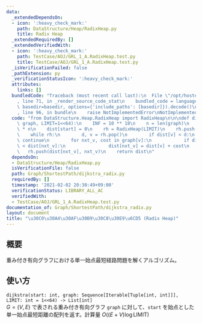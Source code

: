 ```yaml
---
data:
  _extendedDependsOn:
  - icon: ':heavy_check_mark:'
    path: DataStructure/Heap/RadixHeap.py
    title: Radix Heap
  _extendedRequiredBy: []
  _extendedVerifiedWith:
  - icon: ':heavy_check_mark:'
    path: TestCase/AOJ/GRL_1_A.RadixHeap.test.py
    title: TestCase/AOJ/GRL_1_A.RadixHeap.test.py
  _isVerificationFailed: false
  _pathExtension: py
  _verificationStatusIcon: ':heavy_check_mark:'
  attributes:
    links: []
  bundledCode: "Traceback (most recent call last):\n  File \"/opt/hostedtoolcache/Python/3.9.6/x64/lib/python3.9/site-packages/onlinejudge_verify/documentation/build.py\"\
    , line 71, in _render_source_code_stat\n    bundled_code = language.bundle(stat.path,\
    \ basedir=basedir, options={'include_paths': [basedir]}).decode()\n  File \"/opt/hostedtoolcache/Python/3.9.6/x64/lib/python3.9/site-packages/onlinejudge_verify/languages/python.py\"\
    , line 96, in bundle\n    raise NotImplementedError\nNotImplementedError\n"
  code: "from DataStructure.Heap.RadixHeap import RadixHeap\n\n\ndef dijkstra(start,\
    \ graph, LIMIT=1<<64):\n    INF = 10 ** 18\n    n = len(graph)\n    dist = [INF]\
    \ * n\n    dist[start] = 0\n    rh = RadixHeap(LIMIT)\n    rh.push(0, start)\n\
    \    while rh:\n        d, v = rh.pop()\n        if dist[v] < d:\n           \
    \ continue\n        for nxt_v, cost in graph[v]:\n            if dist[v] + cost\
    \ < dist[nxt_v]:\n                dist[nxt_v] = dist[v] + cost\n             \
    \   rh.push(dist[nxt_v], nxt_v)\n    return dist\n"
  dependsOn:
  - DataStructure/Heap/RadixHeap.py
  isVerificationFile: false
  path: Graph/ShortestPath/dijkstra_radix.py
  requiredBy: []
  timestamp: '2021-02-02 20:30:49+09:00'
  verificationStatus: LIBRARY_ALL_AC
  verifiedWith:
  - TestCase/AOJ/GRL_1_A.RadixHeap.test.py
documentation_of: Graph/ShortestPath/dijkstra_radix.py
layout: document
title: "\u30C0\u30A4\u30AF\u30B9\u30C8\u30E9\u6CD5 (Radix Heap)"
---
```


## 概要
重み付き有向グラフにおける単一始点最短経路問題を解くアルゴリズム。

## 使い方
`dijkstra(start: int, graph: Sequence[Iterable[Tuple[int, int]]], LIMIT: int = 1<<64) -> List[int]`  
$G = (V, E)$ で表される重み付き有向グラフ `graph` に対して、`start` を始点とした単一始点最短距離の配列を返す。計算量 $O((E + V)\log \mathrm{LIMIT})$
